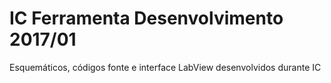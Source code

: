 # IC Ferramenta Desenvolvimento 2017/01
Esquemáticos, códigos fonte e interface LabView desenvolvidos durante IC

